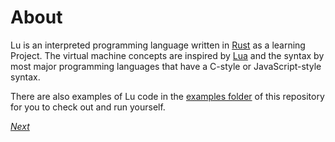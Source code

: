# About

Lu is an interpreted programming language written in [Rust](https://www.rust-lang.org) as a learning Project. The virtual machine concepts are inspired by [Lua](https://www.lua.org) and the syntax by most major programming languages that have a C-style or JavaScript-style syntax.

There are also examples of Lu code in the [examples folder](/examples/) of this repository for you to check out and run yourself.

*[Next](/docs/hello_world.md)*